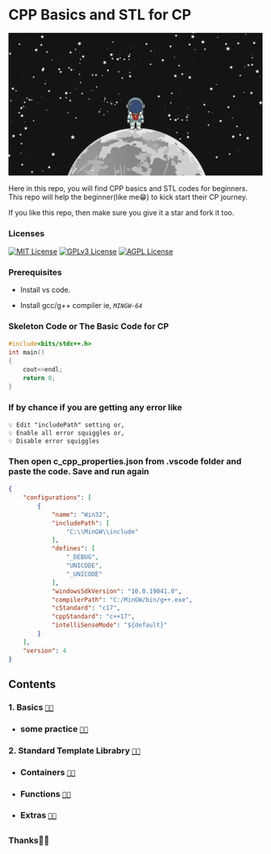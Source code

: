 # CPP Basics and STL for CP

![App Screenshot](/pic1.png)

Here in this repo, you will find CPP basics and STL codes for beginners.
This repo will help the beginner(like me😁) to kick start their CP journey.

If you like this repo, then make sure you give it a star and fork it too.

### Licenses

[![MIT License](https://img.shields.io/badge/License-MIT-green.svg)](https://choosealicense.com/licenses/mit/)
[![GPLv3 License](https://img.shields.io/badge/License-GPL%20v3-yellow.svg)](https://opensource.org/licenses/)
[![AGPL License](https://img.shields.io/badge/license-AGPL-blue.svg)](http://www.gnu.org/licenses/agpl-3.0)

### Prerequisites

- Install vs code.

- Install gcc/g++ compiler ie, *`MINGW-64`*

### Skeleton Code or The Basic Code for CP

```C++
#include<bits/stdc++.h>
int main()
{
    cout<<endl;
    return 0;
}
```
### If by chance if you are getting any error like
    💡 Edit "includePath" setting or,
    💡 Enable all error squiggles or,
    💡 Disable error squiggles

### Then open c_cpp_properties.json from .vscode folder and paste the code. Save and run again

```json
{
    "configurations": [
        {
            "name": "Win32",
            "includePath": [
                "C:\\MinGW\\include"
            ],
            "defines": [
                "_DEBUG",
                "UNICODE",
                "_UNICODE"
            ],
            "windowsSdkVersion": "10.0.19041.0",
            "compilerPath": "C:/MinGW/bin/g++.exe",
            "cStandard": "c17",
            "cppStandard": "c++17",
            "intelliSenseMode": "${default}"
        }
    ],
    "version": 4
}
```
<!-- ### [Tools and Technologies Used](./practice/arrayPrac.cpp) -->

<!-- ### Navigation and Contents
### 1. [Basics](./Basics/)
### 2. [Just Practice](./practice//)
### 3. [Standard Template Library](./stl//) -->

## Contents
### 1. Basics [`🤝🏻`](./Basics/)
- ### some practice [`🤝🏻`](./practice/)
### 2. Standard Template Librabry [`🤝🏻`](./stl/)
- ### Containers [`🤝🏻`](./stl/Containers/)
- ### Functions [`🤝🏻`](./stl/functions/)
- ### Extras [`🤝🏻`](./stl/extras/)
##

### Thanks🤝🏻
